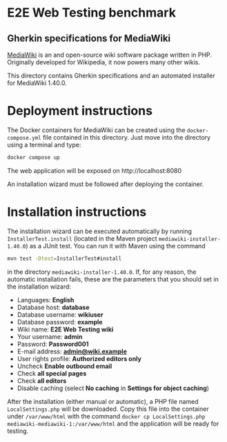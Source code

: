 E2E Web Testing benchmark
=========================

Gherkin specifications for MediaWiki
----------------------

[MediaWiki](https://www.mediawiki.org/wiki/MediaWiki) is an and open-source wiki software package written in PHP. Originally developed for Wikipedia, it now powers many other wikis.

This directory contains Gherkin specifications and an automated installer for MediaWiki 1.40.0.

# Deployment instructions
The Docker containers for MediaWiki can be created using the `docker-compose.yml` file contained in this directory. Just move into the directory using a terminal and type:

```bash
docker compose up
```

The web application will be exposed on http://localhost:8080

An installation wizard must be followed after deploying the container.

# Installation instructions

The installation wizard can be executed automatically by running `InstallerTest.install` (located in the Maven project `mediawiki-installer-1.40.0`) as a JUnit test. You can run it with Maven using the command 
```bash
mvn test -Dtest=InstallerTest#install
``` 
in the directory `mediawiki-installer-1.40.0`. If, for any reason, the automatic installation fails, these are the parameters that you should set in the installation wizard:

* Languages: **English**
* Database host:  **database**
* Database username: **wikiuser**
* Database password: **example**
* Wiki name: **E2E Web Testing wiki**
* Your username: **admin**
* Password: **Password001**
* E-mail address: **admin@wiki.example**
* User rights profile: **Authorized editors only**
* Uncheck **Enable outbound email**
* Check **all special pages**
* Check **all editors**
* Disable caching (select **No caching** in **Settings for object caching**)

After the installation (either manual or automatic), a PHP file named `LocalSettings.php` will be downloaded. Copy this file into the container under `/var/www/html` with the command `docker cp LocalSettings.php mediawiki-mediawiki-1:/var/www/html` and the application will be ready for testing.
